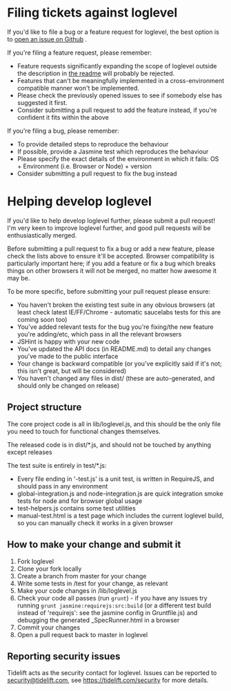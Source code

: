 Filing tickets against loglevel
===============================

If you'd like to file a bug or a feature request for loglevel, the best option
is to [open an issue on Github](https://github.com/pimterry/loglevel/issues/new)
.

If you're filing a feature request, please remember:

* Feature requests significantly expanding the scope of loglevel outside the
  description
  in [the readme](https://github.com/pimterry/loglevel/blob/master/README.md)
  will probably be rejected.
* Features that can't be meaningfully implemented in a cross-environment
  compatible manner won't be implemented.
* Please check the previously opened issues to see if somebody else has
  suggested it first.
* Consider submitting a pull request to add the feature instead, if you're
  confident it fits within the above

If you're filing a bug, please remember:

* To provide detailed steps to reproduce the behaviour
* If possible, provide a Jasmine test which reproduces the behaviour
* Please specify the exact details of the environment in which it fails: OS +
  Environment (i.e. Browser or Node) + version
* Consider submitting a pull request to fix the bug instead

Helping develop loglevel
================================

If you'd like to help develop loglevel further, please submit a pull request!
I'm very keen to improve loglevel further, and good pull requests will be
enthusiastically merged.

Before submitting a pull request to fix a bug or add a new feature, please check
the lists above to ensure it'll be accepted. Browser compatibility is
particularly important here; if you add a feature or fix a bug which breaks
things on other browsers it will not be merged, no matter how awesome it may be.

To be more specific, before submitting your pull request please ensure:

* You haven't broken the existing test suite in any obvious browsers (at least
  check latest IE/FF/Chrome - automatic saucelabs tests for this are coming soon
  too)
* You've added relevant tests for the bug you're fixing/the new feature you're
  adding/etc, which pass in all the relevant browsers
* JSHint is happy with your new code
* You've updated the API docs (in README.md) to detail any changes you've made
  to the public interface
* Your change is backward compatible (or you've explicitly said if it's not;
  this isn't great, but will be considered)
* You haven't changed any files in dist/ (these are auto-generated, and should
  only be changed on release)

Project structure
-----------------

The core project code is all in lib/loglevel.js, and this should be the only
file you need to touch for functional changes themselves.

The released code is in dist/*.js, and should not be touched by anything except
releases

The test suite is entirely in test/*.js:

* Every file ending in '-test.js' is a unit test, is written in RequireJS, and
  should pass in any environment
* global-integration.js and node-integration.js are quick integration smoke
  tests for node and for browser global usage
* test-helpers.js contains some test utilities
* manual-test.html is a test page which includes the current loglevel build, so
  you can manually check it works in a given browser

How to make your change and submit it
-------------------------------------

1. Fork loglevel
2. Clone your fork locally
3. Create a branch from master for your change
4. Write some tests in /test for your change, as relevant
5. Make your code changes in /lib/loglevel.js
6. Check your code all passes (run `grunt`) - if you have any issues try
   running `grunt jasmine:requirejs:src:build` (or a different test build
   instead of 'requirejs': see the jasmine config in Gruntfile.js) and debugging
   the generated _SpecRunner.html in a browser
7. Commit your changes
8. Open a pull request back to master in loglevel

Reporting security issues
-------------------------

Tidelift acts as the security contact for loglevel. Issues can be reported to
security@tidelift.com, see https://tidelift.com/security for more details.
